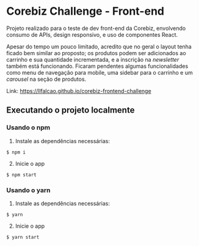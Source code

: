 # Corebiz Challenge - Front-end

Projeto realizado para o teste de dev front-end da Corebiz, envolvendo consumo de APIs, design responsivo, e uso de componentes React.

Apesar do tempo um pouco limitado, acredito que no geral o layout tenha ficado bem similar ao proposto; os produtos podem ser adicionados ao carrinho e sua quantidade incrementada, e a inscrição na _newsletter_ também está funcionando. Ficaram pendentes algumas funcionalidades como menu de navegação para mobile, uma sidebar para o carrinho e um _carousel_ na seção de produtos.

Link: https://llfalcao.github.io/corebiz-frontend-challenge

## Executando o projeto localmente

### Usando o npm

1. Instale as dependências necessárias:

`$ npm i`

2. Inicie o app

`$ npm start`

### Usando o yarn

1. Instale as dependências necessárias:

`$ yarn`

2. Inicie o app

`$ yarn start`
